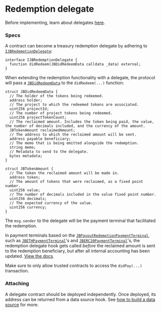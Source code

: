 # Redemption delegate

Before implementing, learn about delegates [here](/learn/glossary/delegate.md).
### Specs

A contract can become a treasury redemption delegate by adhering to [`IJBRedemptionDelegate`](/api/interfaces/ijbredemptiondelegate.md):

```solidity
interface IJBRedemptionDelegate {
  function didRedeem(JBDidRedeemData calldata _data) external;
}
```

When extending the redemption functionality with a delegate, the protocol will pass a [`JBDidRedeemData`](/api/data-structures/jbdidredeemdata.md) to the `didRedeem(...)` function:

```solidity
struct JBDidRedeemData {
  // The holder of the tokens being redeemed.
  address holder;
  // The project to which the redeemed tokens are associated.
  uint256 projectId;
  // The number of project tokens being redeemed.
  uint256 projectTokenCount;
  // The reclaimed amount. Includes the token being paid, the value, the number of decimals included, and the currency of the amount.
  JBTokenAmount reclaimedAmount;
  // The address to which the reclaimed amount will be sent.
  address payable beneficiary;
  // The memo that is being emitted alongside the redemption.
  string memo;
  // Metadata to send to the delegate.
  bytes metadata;
}
```

```solidity
struct JBTokenAmount {
  // The token the reclaimed amount will be made in.
  address token;
  // The amount of tokens that were reclaimed, as a fixed point number.
  uint256 value;
  // The number of decimals included in the value fixed point number.
  uint256 decimals;
  // The expected currency of the value.
  uint256 currency;
}
```

The `msg.sender` to the delegate will be the payment terminal that facilitated the redemption. 

In payment terminals based on the [`JBPayoutRedemptionPaymentTerminal`](/api/contracts/or-abstract/jbpayoutredemptionpaymentterminal), such as [`JBETHPaymentTerminal`](/api/contracts/or-payment-terminals/jbethpaymentterminal/)'s and [`JBERC20PaymentTerminal`](/api/contracts/or-payment-terminals/jberc20paymentterminal/)'s, the redemption delegate hook gets called _before_ the reclaimed amount is sent to the redemption beneficiary, but after all internal accounting has been updated.  [View the docs](/api/contracts/or-abstract/jbpayoutredemptionpaymentterminal/write/redeemtokensof.md). 

Make sure to only allow trusted contracts to access the `didPay(...)` transaction.

### Attaching

A delegate contract should be deployed independently. Once deployed, its address can be returned from a data source hook. See [how to build a data source](/build/treasury-extensions/data-source.md) for more.
